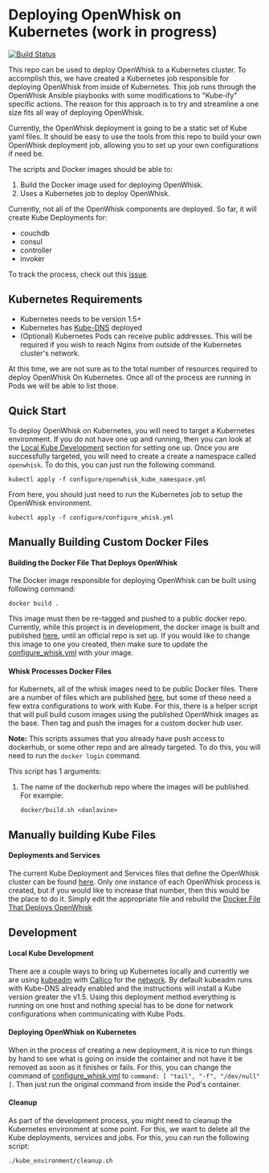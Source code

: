 # Deploying OpenWhisk on Kubernetes (work in progress)

[![Build Status](https://travis-ci.org/openwhisk/openwhisk-devtools.svg?branch=master)](https://travis-ci.org/openwhisk/openwhisk-devtools)

This repo can be used to deploy OpenWhisk to a Kubernetes cluster.
To accomplish this, we have created a Kubernetes job responsible for
deploying OpenWhisk from inside of Kubernetes. This job runs through
the OpenWhisk Ansible playbooks with some modifications to "Kube-ify"
specific actions. The reason for this approach is to try and streamline
a one size fits all way of deploying OpenWhisk.

Currently, the OpenWhisk deployment is going to be a static set of
Kube yaml files. It should be easy to use the tools from this
repo to build your own OpenWhisk deployment job, allowing you to
set up your own configurations if need be.

The scripts and Docker images should be able to:

1. Build the Docker image used for deploying OpenWhisk.
2. Uses a Kubernetes job to deploy OpenWhisk.

Currently, not all of the OpenWhisk components are deployed.
So far, it will create Kube Deployments for:

* couchdb
* consul
* controller
* invoker

To track the process, check out this [issue](https://github.com/openwhisk/openwhisk-devtools/issues/14).

## Kubernetes Requirements

* Kubernetes needs to be version 1.5+
* Kubernetes has [Kube-DNS](https://kubernetes.io/docs/concepts/services-networking/dns-pod-service/) deployed
* (Optional) Kubernetes Pods can receive public addresses.
  This will be required if you wish to reach Nginx from outside
  of the Kubernetes cluster's network.

At this time, we are not sure as to the total number of resources required
to deploy OpenWhisk On Kubernetes. Once all of the process are running in
Pods we will be able to list those.

## Quick Start

To deploy OpenWhisk on Kubernetes, you will need to target a Kubernetes
environment. If you do not have one up and running, then you can look
at the [Local Kube Development](#local-kube-development) section
for setting one up. Once you are successfully targeted, you will need to create a
create a namespace called `openwhisk`. To do this, you can just run the
following command.

```
kubectl apply -f configure/openwhisk_kube_namespace.yml
```

From here, you should just need to run the Kubernetes job to
setup the OpenWhisk environment.

```
kubectl apply -f configure/configure_whisk.yml
```


## Manually Building Custom Docker Files
#### Building the Docker File That Deploys OpenWhisk

The Docker image responsible for deploying OpenWhisk can be built using following command:

```
docker build .
```

This image must then be re-tagged and pushed to a public
docker repo. Currently, while this project is in development,
the docker image is built and published [here](https://hub.docker.com/r/danlavine/whisk_config/),
until an official repo is set up. If you would like to change
this image to one you created, then make sure to update the
[configure_whisk.yml](./configure/configure_whisk.yml) with your image.

#### Whisk Processes Docker Files

for Kubernets, all of the whisk images need to be public
Docker files. There are a number of files which are published
[here](https://hub.docker.com/r/openwhisk/), but some of these
need a few extra configurations to work with Kube. For this,
there is a helper script that will pull build cusom images
using the published OpenWhisk images as the base. Then tag
and push the images for a custom docker hub user.

**Note:** This scripts assumes that you already have push access to
dockerhub, or some other repo and are already targeted. To do this,
you will need to run the `docker login` command.

This script has 1 arguments:
1. The name of the dockerhub repo where the images will be published.
   For example:

   ```
   docker/build.sh <danlavine>
   ```

## Manually building Kube Files
#### Deployments and Services

The current Kube Deployment and Services files that define the OpenWhisk
cluster can be found [here](ansible/environments/kube/files). Only one
instance of each OpenWhisk process is created, but if you would like
to increase that number, then this would be the place to do it. Simply edit
the appropriate file and rebuild the
[Docker File That Deploys OpenWhisk](#building-the-docker-file-that-deploys-openWhisk)

## Development
#### Local Kube Development

There are a couple ways to bring up Kubernetes locally and currently we
are using [kubeadm](https://kubernetes.io/docs/getting-started-guides/kubeadm/)
with [Callico](https://www.projectcalico.org/) for the
[network](http://docs.projectcalico.org/v2.1/getting-started/kubernetes/installation/hosted/kubeadm/).
By default kubeadm runs with Kube-DNS already enabled and the instructions
will install a Kube version greater the v1.5. Using this deployment method
everything is running on one host and nothing special has to be
done for network configurations when communicating with Kube Pods.

#### Deploying OpenWhisk on Kubernetes

When in the process of creating a new deployment, it is nice to
run things by hand to see what is going on inside the container and
not have it be removed as soon as it finishes or fails. For this,
you can change the command of [configure_whisk.yml](configure/configure_whisk.yml)
to `command: [ "tail", "-f", "/dev/null" ]`. Then just run the
original command from inside the Pod's container.

#### Cleanup

As part of the development process, you might need to cleanup the Kubernetes
environment at some point. For this, we want to delete all the Kube deployments,
services and jobs. For this, you can run the following script:

```
./kube_environment/cleanup.sh
```
